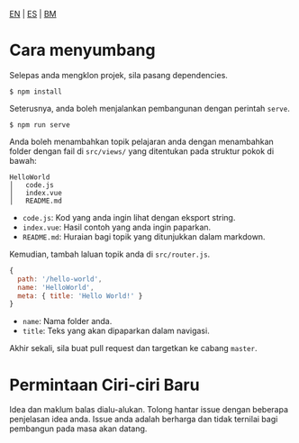 [EN](CONTRIBUTING.md) | [ES](CONTRIBUTING_es.md) | [BM](CONTRIBUTING_bm.md)
# Cara menyumbang

Selepas anda mengklon projek, sila pasang dependencies.

```
$ npm install
```

Seterusnya, anda boleh menjalankan pembangunan dengan perintah `serve`.

```
$ npm run serve
```

Anda boleh menambahkan topik pelajaran anda dengan menambahkan folder dengan fail di `src/views/` yang ditentukan pada struktur pokok di bawah:

```
HelloWorld
│   code.js
│   index.vue
│   README.md
```

* `code.js`: Kod yang anda ingin lihat dengan eksport string.
* `index.vue`: Hasil contoh yang anda ingin paparkan.
* `README.md`: Huraian bagi topik yang ditunjukkan dalam markdown.

Kemudian, tambah laluan topik anda di `src/router.js`.

```javascript
{
  path: '/hello-world',
  name: 'HelloWorld',
  meta: { title: 'Hello World!' }
}
```

* `name`: Nama folder anda.
* `title`: Teks yang akan dipaparkan dalam navigasi.

Akhir sekali, sila buat pull request dan targetkan ke cabang  `master`.

# Permintaan Ciri-ciri Baru

Idea dan maklum balas dialu-alukan. Tolong hantar issue dengan beberapa penjelasan idea anda. Issue anda adalah berharga dan tidak ternilai bagi pembangun pada masa akan datang.